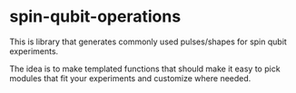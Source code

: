 # spin-qubit-operations

This is library that generates commonly used pulses/shapes for spin qubit experiments.

The idea is to make templated functions that should make it easy to pick modules that fit your experiments and customize where needed.
